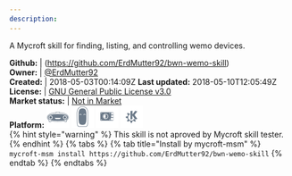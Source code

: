 ```yaml
---
description: 
---
```

A Mycroft skill for finding, listing, and controlling wemo devices.

**Github:** | (https://github.com/ErdMutter92/bwn-wemo-skill)  
**Owner:** | [@ErdMutter92](https://github.com/ErdMutter92)  
**Created:** | 2018-05-03T00:14:09Z  **Last updated:** 2018-05-10T12:05:49Z  
**License:** | [GNU General Public License v3.0](https://api.github.com/licenses/gpl-3.0)  
**Market status:** | [Not in Market](https://market.mycroft.ai/skill/)  
**Platform:**   ![](.gitbook/assets/mark-1-icon.png)  ![](.gitbook/assets/mark-2-icon.png)  ![](.gitbook/assets/picroft-icon.png)  ![](.gitbook/assets/kde.png)   
{% hint style="warning" %}
This skill is not aproved by Mycroft skill tester.
{% endhint %}
  {% tabs %}
{% tab title="Install by mycroft-msm" %}
``` mycroft-msm install https://github.com/ErdMutter92/bwn-wemo-skill```
{% endtab %}
  {% endtabs %}
  